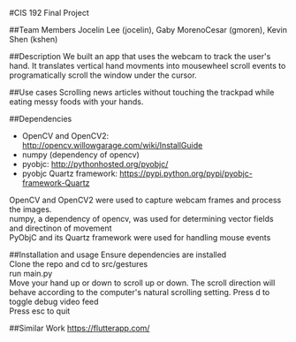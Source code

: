 #CIS 192 Final Project

##Team Members
Jocelin Lee (jocelin), Gaby MorenoCesar (gmoren), Kevin Shen (kshen)

##Description
We built an app that uses the webcam to track the user's hand. It translates vertical hand movments into mousewheel scroll events to programatically scroll the window under the cursor.

##Use cases
Scrolling news articles without touching the trackpad while eating messy foods with your hands.

##Dependencies
* OpenCV and OpenCV2: http://opencv.willowgarage.com/wiki/InstallGuide
* numpy (dependency of opencv)
* pyobjc: http://pythonhosted.org/pyobjc/
* pyobjc Quartz framework: https://pypi.python.org/pypi/pyobjc-framework-Quartz

OpenCV and OpenCV2 were used to capture webcam frames and process the images.   
numpy, a dependency of opencv, was used for determining vector fields and directinon of movement  
PyObjC and its Quartz framework were used for handling mouse events  

##Installation and usage
Ensure dependencies are installed  
Clone the repo and cd to src/gestures  
run main.py  
Move your hand up or down to scroll up or down. The scroll direction will behave according to the computer's natural scrolling setting.
Press d to toggle debug video feed  
Press esc to quit 

##Similar Work
https://flutterapp.com/
